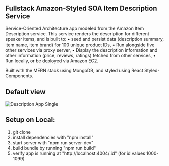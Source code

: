 ## Fullstack Amazon-Styled SOA Item Description Service 

Service-Oriented Architecture app modeled from the Amazon Item Description service. This service renders 
the description for different speaker items, and is built to:
  • seed and persist data (description summary, item name, item brand) for 100 unique product IDs,
  • Run alongside five other services via proxy server,
  • Display the description information and other information (price, reviews, ratings) fetched from other services,
  • Run locally, or be deployed via Amazon EC2.
  
Built with the MERN stack using MongoDB, and styled using React Styled-Components. 

## Default view 

  ![Description App Single](https://user-images.githubusercontent.com/66794449/118710808-0b960000-b7dc-11eb-95ca-7adc7331bd8a.jpg)
  
## Setup on Local:

1. git clone 
2. install dependencies with "npm install"
3. start server with "npm run server-dev"
4. build bundle by running "npm run build"
5. verify app is running at "http://localhost:4004/:id" (for id values 1000-1099)



